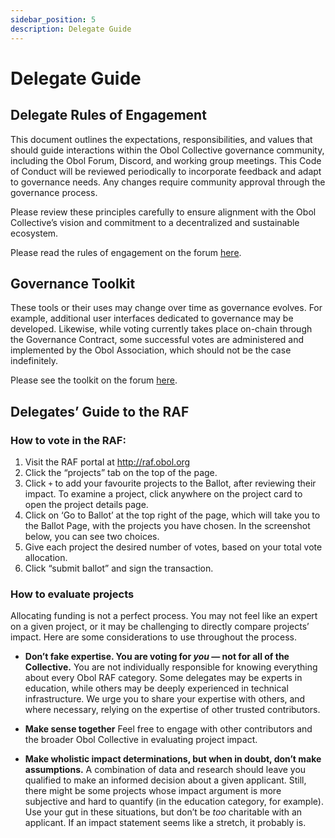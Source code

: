 ```yaml
---
sidebar_position: 5
description: Delegate Guide
---
```


# Delegate Guide

## Delegate Rules of Engagement

This document outlines the expectations, responsibilities, and values that should guide interactions within the Obol Collective governance community, including the Obol Forum, Discord, and working group meetings. This Code of Conduct will be reviewed periodically to incorporate feedback and adapt to governance needs. Any changes require community approval through the governance process.

Please review these principles carefully to ensure alignment with the Obol Collective’s vision and commitment to a decentralized and sustainable ecosystem.

Please read the rules of engagement on the forum [here](https://community.obol.org/t/delegates-rules-of-engagement/206).

## **Governance Toolkit**

These tools or their uses may change over time as governance evolves. For example, additional user interfaces dedicated to governance may be developed. Likewise, while voting currently takes place on-chain through the Governance Contract, some successful votes are administered and implemented by the Obol Association, which should not be the case indefinitely.

Please see the toolkit on the forum [here](https://community.obol.org/t/governance-toolkit/207).

## Delegates’ Guide to the RAF

### How to vote in the RAF:

1. Visit the  RAF portal at http://raf.obol.org
2. Click the “projects” tab on the top of the page.
3. Click `+` to add your favourite projects to the Ballot, after reviewing their impact. To examine a project, click anywhere on the project card to open the project details page.
4. Click on ‘Go to Ballot’ at the top right of the page, which will take you to the Ballot Page, with the projects you have chosen. In the screenshot below, you can see two choices. 
5. Give each project the desired number of votes, based on your total vote allocation.
6. Click “submit ballot” and sign the transaction.

### How to evaluate projects

Allocating funding is not a perfect process. You may not feel like an expert on a given project, or it may be challenging to directly compare projects’ impact. Here are some considerations to use throughout the process. 

- **Don’t fake expertise. You are voting for *you* — not for all of the Collective.**
    You are not individually responsible for knowing everything about every Obol RAF category. Some delegates may be experts in education, while others may be deeply experienced in technical infrastructure. We urge you to share your expertise with others, and where necessary, relying on the expertise of other trusted contributors.
    
- **Make sense together**
    Feel free to engage with other contributors and the broader Obol Collective in evaluating project impact.
    
- **Make wholistic impact determinations, but when in doubt, don’t make assumptions.**
    A combination of data and research should leave you qualified to make an informed decision about a given applicant. Still, there might be some projects whose impact argument is more subjective and hard to quantify (in the education category, for example). Use your gut in these situations, but don’t be *too* charitable with an applicant. If an impact statement seems like a stretch, it probably is.